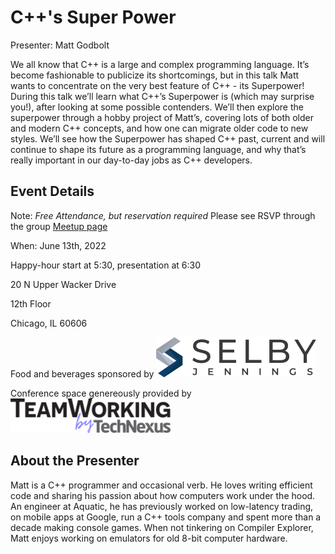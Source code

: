 # C++'s Super Power

Presenter: Matt Godbolt

We all know that C++ is a large and complex programming language. It’s become fashionable to publicize its shortcomings, but in this talk Matt wants to concentrate on the very best feature of C++ - its Superpower!
During this talk we’ll learn what C++’s Superpower is (which may surprise you!), after looking at some possible contenders. We’ll then explore the superpower through a hobby project of Matt’s, covering lots of both older and modern C++ concepts, and how one can migrate older code to new styles.
We’ll see how the Superpower has shaped C++ past, current and will continue to shape its future as a programming language, and why that’s really important in our day-to-day jobs as C++ developers.

## Event Details

Note: *Free Attendance, but reservation required* Please see RSVP through the group [Meetup page](https://www.meetup.com/Chicago-C-CPP-Users-Group)

When: June 13th, 2022

Happy-hour start at 5:30, presentation at 6:30

20 N Upper Wacker Drive

12th Floor

Chicago, IL 60606

Food and beverages sponsored by [![Selby Jennings](../logos/selby_jennings_2022_small.png)](https://www.selbyjennings.com/?source=google.com) 

Conference space genereously provided by [![TeamWorking By TechNexus](../logos/team_working_by_tech_nexus_2022_small.png)](https://teamworking.vc/)

## About the Presenter

Matt is a C++ programmer and occasional verb. He loves writing efficient code and sharing his passion about how computers work under the hood. An engineer at Aquatic, he has previously worked on low-latency trading, on mobile apps at Google, run a C++ tools company and spent more than a decade making console games. When not tinkering on Compiler Explorer, Matt enjoys working on emulators for old 8-bit computer hardware.


